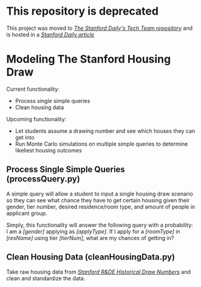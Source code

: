 # This repository is deprecated
This project was moved to *[The Stanford Daily's Tech Team repository](https://github.com/TheStanfordDaily/StanfordDaily-DataViz/tree/master/projects/ModelingTheDraw)* and is hosted in a *[Stanford Daily article](https://www.stanforddaily.com/2019/04/19/modeling-the-draw/)*

# Modeling The Stanford Housing Draw
Current functionality:
* Process single simple queries
* Clean housing data

Upcoming functionality:
* Let students assume a drawing number and see which houses they can get into
* Run Monte Carlo simulations on multiple simple queries to determine likeliest housing outcomes
## Process Single Simple Queries (processQuery.py)
A simple query will allow a student to input a single housing draw scenario so they can see what chance they have to get certain housing given their gender, tier number, desired residence/room type, and amount of people in applicant group.

Simply, this functionality will answer the following query with a probability: <br>
I am a *[gender]* applying as *[applyType]*. If I apply for a *[roomType]* in *[resName]* using tier *[tierNum]*, what are my chances of getting in?
## Clean Housing Data (cleanHousingData.py)
Take raw housing data from *[Stanford R&DE Historical Draw Numbers](https://rde.stanford.edu/studenthousing/historical-draw-statistics)* and clean and standardize the data.

